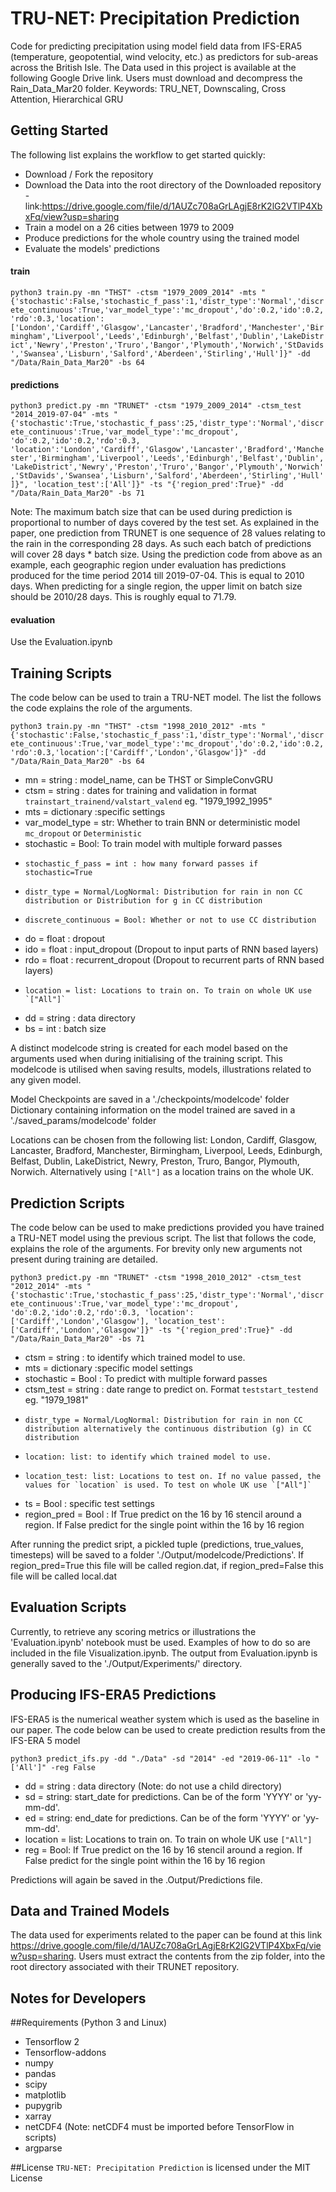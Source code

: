 # TRU-NET: Precipitation Prediction

Code for predicting precipitation using model field data from IFS-ERA5 (temperature, geopotential, wind velocity, etc.) as predictors for sub-areas across the British Isle.
The Data used in this project is available at the following Google Drive link. Users must download and decompress the Rain_Data_Mar20 folder. 
Keywords: TRU_NET, Downscaling, Cross Attention, Hierarchical GRU

## Getting Started
The following list explains the workflow to get started quickly: 
* Download / Fork the repository
* Download the Data into the root directory of the Downloaded repository - link:https://drive.google.com/file/d/1AUZc708aGrLAgjE8rK2lG2VTlP4XbxFq/view?usp=sharing
* Train a model on a 26 cities between 1979 to 2009
* Produce predictions for the whole country using the trained model
* Evaluate the models' predictions

#### train
`python3 train.py -mn "THST" -ctsm "1979_2009_2014" -mts "{'stochastic':False,'stochastic_f_pass':1,'distr_type':'Normal','discrete_continuous':True,'var_model_type':'mc_dropout','do':0.2,'ido':0.2,'rdo':0.3,'location':['London','Cardiff','Glasgow','Lancaster','Bradford','Manchester','Birmingham','Liverpool','Leeds','Edinburgh','Belfast','Dublin','LakeDistrict','Newry','Preston','Truro','Bangor','Plymouth','Norwich','StDavids','Swansea','Lisburn','Salford','Aberdeen','Stirling','Hull']}" -dd "/Data/Rain_Data_Mar20" -bs 64`

#### predictions
`python3 predict.py -mn "TRUNET" -ctsm "1979_2009_2014" -ctsm_test "2014_2019-07-04" -mts "{'stochastic':True,'stochastic_f_pass':25,'distr_type':'Normal','discrete_continuous':True,'var_model_type':'mc_dropout', 'do':0.2,'ido':0.2,'rdo':0.3, 'location':'London','Cardiff','Glasgow','Lancaster','Bradford','Manchester','Birmingham','Liverpool','Leeds','Edinburgh','Belfast','Dublin','LakeDistrict','Newry','Preston','Truro','Bangor','Plymouth','Norwich','StDavids','Swansea','Lisburn','Salford','Aberdeen','Stirling','Hull']}", 'location_test':['All']}" -ts "{'region_pred':True}" -dd "/Data/Rain_Data_Mar20" -bs 71`

Note: The maximum batch size that can be used during prediction is proportional to number of days covered by the test set. As explained in the paper, one prediction from TRUNET is one sequence of 28 values relating to the rain in the corresponding 28 days. As such each batch of predictions will cover 28 days * batch size. Using the prediction code from above as an example, each geographic region under evaluation has predictions produced for the time period 2014 till 2019-07-04. This is equal to 2010 days. When predicting for a single region, the upper limit on batch size should be 2010/28 days. This is roughly equal to 71.79. 

#### evaluation
Use the Evaluation.ipynb

## Training Scripts
The code below can be used to train a TRU-NET model. The list the follows the code explains the role of the arguments.

`python3 train.py -mn "THST" -ctsm "1998_2010_2012" -mts "{'stochastic':False,'stochastic_f_pass':1,'distr_type':'Normal','discrete_continuous':True,'var_model_type':'mc_dropout','do':0.2,'ido':0.2,'rdo':0.3,'location':['Cardiff','London','Glasgow']}" -dd "/Data/Rain_Data_Mar20" -bs 64`

* mn = string : model_name, can be THST or SimpleConvGRU
* ctsm = string : dates for training and validation in format `trainstart_trainend/valstart_valend` eg. "1979_1992_1995"
* mts = dictionary :specific settings
*   var_model_type = str: Whether to train BNN or deterministic model `mc_dropout` or `Deterministic`
*   stochastic = Bool: To train model with multiple forward passes
*	  stochastic_f_pass = int : how many forward passes if stochastic=True
*	  distr_type = Normal/LogNormal: Distribution for rain in non CC distribution or Distribution for g in CC distribution
*	  discrete_continuous = Bool: Whether or not to use CC distribution
*   do = float : dropout
*   ido = float : input_dropout (Dropout to input parts of RNN based layers)
*   rdo = float : recurrent_dropout (Dropout to recurrent parts of RNN based layers)
*	  location = list: Locations to train on. To train on whole UK use `["All"]`
* dd = string : data directory
* bs = int : batch size

A distinct modelcode string is created for each model based on the arguments used when during initialising of the training script. This modelcode is utilised when saving results, models, illustrations related to any given model.

Model Checkpoints are saved in a './checkpoints/modelcode' folder
Dictionary containing information on the model trained are saved in a './saved_params/modelcode' folder

Locations can be chosen from the following list: London, Cardiff, Glasgow, Lancaster, Bradford, Manchester, Birmingham, Liverpool, Leeds, Edinburgh, Belfast, Dublin, LakeDistrict, Newry, Preston, Truro, Bangor, Plymouth, Norwich. Alternatively using `["All"]` as a location trains on the whole UK.

## Prediction Scripts 
The code below can be used to make predictions provided you have trained a TRU-NET model using the previous script. The list that follows the code, explains the role of the arguments. For brevity only new arguments not present during training are detailed. 

`python3 predict.py -mn "TRUNET" -ctsm "1998_2010_2012" -ctsm_test "2012_2014" -mts "{'stochastic':True,'stochastic_f_pass':25,'distr_type':'Normal','discrete_continuous':True,'var_model_type':'mc_dropout', 'do':0.2,'ido':0.2,'rdo':0.3, 'location':['Cardiff','London','Glasgow'], 'location_test':['Cardiff','London','Glasgow']}" -ts "{'region_pred':True}" -dd "/Data/Rain_Data_Mar20" -bs 71`

* ctsm = string : to identify which trained model to use.
* mts = dictionary :specific model settings
*   stochastic = Bool : To predict with multiple forward passes
*   ctsm_test = string : date range to predict on. Format `teststart_testend` eg. "1979_1981"
*	  distr_type = Normal/LogNormal: Distribution for rain in non CC distribution alternatively the continuous distribution (g) in CC distribution
*	  location: list: to identify which trained model to use.
*	  location_test: list: Locations to test on. If no value passed, the values for `location` is used. To test on whole UK use `["All"]`
* ts = Bool : specific test settings
*   region_pred = Bool : If True predict on the 16 by 16 stencil around a region. If False predict for the single point within the 16 by 16 region

After running the predict sript, a pickled tuple (predictions, true_values, timesteps) will be saved to a folder './Output/modelcode/Predictions'. If region_pred=True this file will be called region.dat, if region_pred=False this file will be called local.dat

## Evaluation Scripts 
Currently, to retrieve any scoring metrics or illustrations the 'Evaluation.ipynb' notebook must be used. Examples of how to do so are included in the file Visualization.ipynb. The output from Evaluation.ipynb is generally saved to the './Output/Experiments/' directory. 

## Producing IFS-ERA5 Predictions
IFS-ERA5 is the numerical weather system which is used as the baseline in our paper. The code below can be used to create prediction results from the IFS-ERA 5 model

`python3 predict_ifs.py -dd "./Data" -sd "2014" -ed "2019-06-11" -lo "['All']" -reg False`

* dd = string : data directory (Note: do not use a child directory)
* sd = string: start_date for predictions. Can be of the form 'YYYY' or 'yy-mm-dd'.
* ed = string: end_date for predictions. Can be of the form 'YYYY' or 'yy-mm-dd'.
* location = list: Locations to train on. To train on whole UK use `["All"]`
* reg = Bool:  If True predict on the 16 by 16 stencil around a region. If False predict for the single point within the 16 by 16 region

Predictions will again be saved in the .Output/Predictions file.

## Data and Trained Models

The data used for experiments related to the paper can be found at this link https://drive.google.com/file/d/1AUZc708aGrLAgjE8rK2lG2VTlP4XbxFq/view?usp=sharing. Users must extract the contents from the zip folder, into the root directory associated with their TRUNET repository.


## Notes for Developers

##Requirements (Python 3 and Linux)
* Tensorflow 2
* Tensorflow-addons
* numpy
* pandas
* scipy
* matplotlib
* pupygrib
* xarray
* netCDF4 (Note: netCDF4 must be imported before TensorFlow in scripts)
* argparse

##License
`TRU-NET: Precipitation Prediction` is licensed under the MIT License
